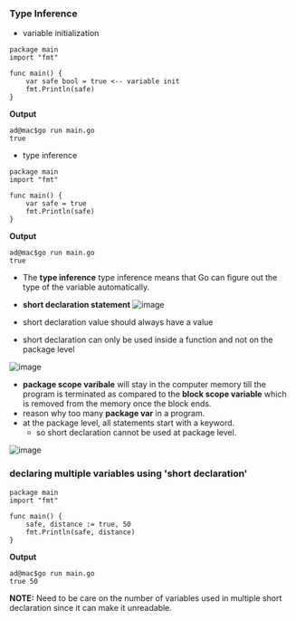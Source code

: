 ### Type Inference

- variable initialization 

```
package main
import "fmt"

func main() {
    var safe bool = true <-- variable init
    fmt.Println(safe)
}
```

__Output__

```
ad@mac$go run main.go
true
```
- type inference
```
package main
import "fmt"

func main() {
    var safe = true 
    fmt.Println(safe)
}
```

__Output__

```
ad@mac$go run main.go
true
```
- The __type inference__ type inference means that Go can figure out the type of the variable automatically.
-  __short declaration statement__
![image](https://user-images.githubusercontent.com/28204484/89301245-13d6e180-d687-11ea-9c36-80d08664b5d7.png)

- short declaration value should always have a value
- short declaration can only be used inside a function and not on the package level

![image](https://user-images.githubusercontent.com/28204484/89303096-55688c00-d689-11ea-856b-6b2546976f87.png)

- __package scope varibale__ will stay in the computer memory till the program is terminated as compared to the __block scope variable__ which is removed from the memory once the block ends.
- reason why too many __package var__ in a program.
- at the package level, all statements start with a keyword.
    - so short declaration cannot be used at package level.

![image](https://user-images.githubusercontent.com/28204484/89303864-606fec00-d68a-11ea-985f-6ecb8c00fb74.png)

### declaring multiple variables using 'short declaration'

```
package main
import "fmt"

func main() {
    safe, distance := true, 50 
    fmt.Println(safe, distance)
}
```

__Output__

```
ad@mac$go run main.go
true 50
```
__NOTE:__ Need to be care on the number of variables used in multiple short declaration since it can make it unreadable.